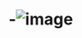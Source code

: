 # -![image](https://user-images.githubusercontent.com/59431361/217547169-640c8802-4192-43d9-972d-b16b6a93d37c.png)
